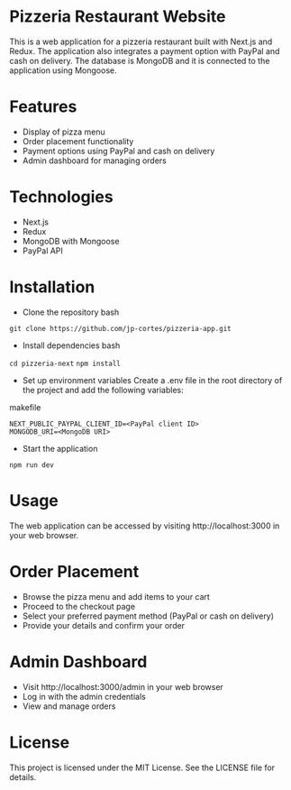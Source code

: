 # Pizzeria Restaurant Website
This is a web application for a pizzeria restaurant built with Next.js and Redux. The application also integrates a payment option with PayPal and cash on delivery. The database is MongoDB and it is connected to the application using Mongoose.

# Features
* Display of pizza menu
* Order placement functionality
* Payment options using PayPal and cash on delivery
* Admin dashboard for managing orders

# Technologies
* Next.js
* Redux
* MongoDB with Mongoose
* PayPal API

# Installation
* Clone the repository
bash
```
git clone https://github.com/jp-cortes/pizzeria-app.git
```
* Install dependencies
bash

```cd pizzeria-next```
```npm install```

* Set up environment variables
Create a .env file in the root directory of the project and add the following variables:

makefile
```
NEXT_PUBLIC_PAYPAL_CLIENT_ID=<PayPal client ID>
MONGODB_URI=<MongoDB URI>
```
* Start the application

```
npm run dev
```
# Usage
The web application can be accessed by visiting http://localhost:3000 in your web browser.

# Order Placement
* Browse the pizza menu and add items to your cart
* Proceed to the checkout page
* Select your preferred payment method (PayPal or cash on delivery)
* Provide your details and confirm your order

# Admin Dashboard
* Visit http://localhost:3000/admin in your web browser
* Log in with the admin credentials
* View and manage orders

# License
This project is licensed under the MIT License. See the LICENSE file for details.
